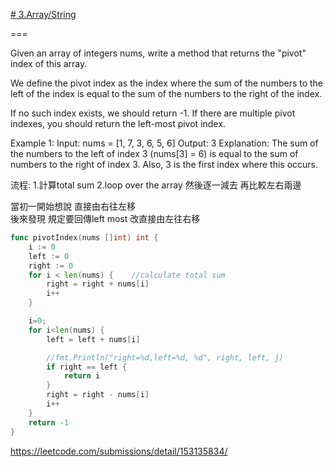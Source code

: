 
[# 3.Array/String](/arraystring.md)

===

Given an array of integers nums, write a method that returns the "pivot" index of this array.

We define the pivot index as the index where the sum of the numbers to the left of the index is equal to the sum of the numbers to the right of the index.

If no such index exists, we should return -1. If there are multiple pivot indexes, you should return the left-most pivot index.

Example 1:
Input: 
nums = [1, 7, 3, 6, 5, 6]
Output: 3
Explanation: 
The sum of the numbers to the left of index 3 (nums[3] = 6) is equal to the sum of numbers to the right of index 3.
Also, 3 is the first index where this occurs.



流程:
1.計算total sum
2.loop over the array 然後逐一減去  再比較左右兩邊

當初一開始想說  直接由右往左移  
後來發現 規定要回傳left most
改直接由左往右移

```go
func pivotIndex(nums []int) int {
    i := 0
    left := 0
    right := 0
    for i < len(nums) {    //calculate total sum
        right = right + nums[i]
        i++
    }

    i=0;
    for i<len(nums) { 
        left = left + nums[i]

        //fmt.Println("right=%d,left=%d, %d", right, left, j)
        if right == left {
            return i
        }
        right = right - nums[i]        
        i++
    }
    return -1
}
```

https://leetcode.com/submissions/detail/153135834/